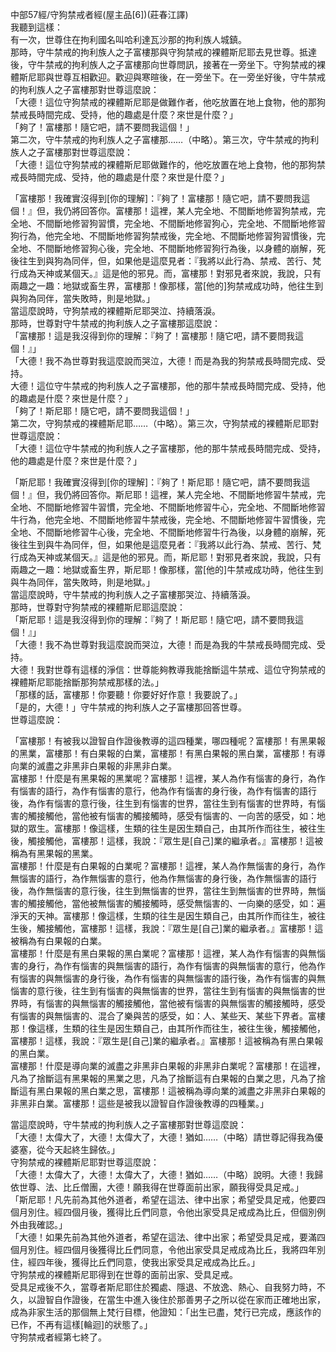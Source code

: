 中部57經/守狗禁戒者經(屋主品[6])(莊春江譯)  
我聽到這樣：  
有一次，世尊住在拘利國名叫哈利達瓦沙那的拘利族人城鎮。  
那時，守牛禁戒的拘利族人之子富樓那與守狗禁戒的裸體斯尼耶去見世尊。抵達後，守牛禁戒的拘利族人之子富樓那向世尊問訊，接著在一旁坐下。守狗禁戒的裸體斯尼耶與世尊互相歡迎。歡迎與寒暄後，在一旁坐下。在一旁坐好後，守牛禁戒的拘利族人之子富樓那對世尊這麼說：  
「大德！這位守狗禁戒的裸體斯尼耶是做難作者，他吃放置在地上食物，他的那狗禁戒長時間完成、受持，他的趣處是什麼？來世是什麼？」  
「夠了！富樓那！隨它吧，請不要問我這個！」  
第二次，守牛禁戒的拘利族人之子富樓那……（中略）。第三次，守牛禁戒的拘利族人之子富樓那對世尊這麼說：  
「大德！這位守狗禁戒的裸體斯尼耶做難作的，他吃放置在地上食物，他的那狗禁戒長時間完成、受持，他的趣處是什麼？來世是什麼？」  
  
「富樓那！我確實沒得到[你的理解]：『夠了！富樓那！隨它吧，請不要問我這個！』但，我仍將回答你。富樓那！這裡，某人完全地、不間斷地修習狗禁戒，完全地、不間斷地修習狗習慣，完全地、不間斷地修習狗心，完全地、不間斷地修習狗行為，他完全地、不間斷地修習狗禁戒後，完全地、不間斷地修習狗習慣後，完全地、不間斷地修習狗心後，完全地、不間斷地修習狗行為後，以身體的崩解，死後往生到與狗為同伴，但，如果他是這麼見者：『我將以此行為、禁戒、苦行、梵行成為天神或某個天。』這是他的邪見。而，富樓那！對邪見者來說，我說，只有兩趣之一趣：地獄或畜生界，富樓那！像那樣，當[他的]狗禁戒成功時，他往生到與狗為同伴，當失敗時，則是地獄。」  
當這麼說時，守狗禁戒的裸體斯尼耶哭泣、持續落淚。  
那時，世尊對守牛禁戒的拘利族人之子富樓那這麼說：  
「富樓那！這是我沒得到你的理解：『夠了！富樓那！隨它吧，請不要問我這個！』」  
「大德！我不為世尊對我這麼說而哭泣，大德！而是為我的狗禁戒長時間完成、受持。  
大德！這位守牛禁戒的拘利族人之子富樓那，他的那牛禁戒長時間完成、受持，他的趣處是什麼？來世是什麼？」  
「夠了！斯尼耶！隨它吧，請不要問我這個！」  
第二次，守狗禁戒的裸體斯尼耶……（中略）。第三次，守狗禁戒的裸體斯尼耶對世尊這麼說：  
「大德！這位守牛禁戒的拘利族人之子富樓那，他的那牛禁戒長時間完成、受持，他的趣處是什麼？來世是什麼？」  
  
「斯尼耶！我確實沒得到[你的理解]：『夠了！斯尼耶！隨它吧，請不要問我這個！』但，我仍將回答你。斯尼耶！這裡，某人完全地、不間斷地修習牛禁戒，完全地、不間斷地修習牛習慣，完全地、不間斷地修習牛心，完全地、不間斷地修習牛行為，他完全地、不間斷地修習牛禁戒後，完全地、不間斷地修習牛習慣後，完全地、不間斷地修習牛心後，完全地、不間斷地修習牛行為後，以身體的崩解，死後往生到與牛為同伴，但，如果他是這麼見者：『我將以此行為、禁戒、苦行、梵行成為天神或某個天。』這是他的邪見。而，斯尼耶！對邪見者來說，我說，只有兩趣之一趣：地獄或畜生界，斯尼耶！像那樣，當[他的]牛禁戒成功時，他往生到與牛為同伴，當失敗時，則是地獄。」  
當這麼說時，守牛禁戒的拘利族人之子富樓那哭泣、持續落淚。  
那時，世尊對守狗禁戒的裸體斯尼耶這麼說：  
「斯尼耶！這是我沒得到你的理解：『夠了！斯尼耶！隨它吧，請不要問我這個！』」  
「大德！我不為世尊對我這麼說而哭泣，大德！而是為我的牛禁戒長時間完成、受持。  
大德！我對世尊有這樣的淨信：世尊能夠教導我能捨斷這牛禁戒、這位守狗禁戒的裸體斯尼耶能捨斷那狗禁戒那樣的法。」  
「那樣的話，富樓那！你要聽！你要好好作意！我要說了。」  
「是的，大德！」守牛禁戒的拘利族人之子富樓那回答世尊。  
世尊這麼說：  
  
「富樓那！有被我以證智自作證後教導的這四種業，哪四種呢？富樓那！有黑果報的黑業，富樓那！有白果報的白業，富樓那！有黑白果報的黑白業，富樓那！有導向業的滅盡之非黑非白果報的非黑非白業。  
富樓那！什麼是有黑果報的黑業呢？富樓那！這裡，某人為作有惱害的身行，為作有惱害的語行，為作有惱害的意行，他為作有惱害的身行後，為作有惱害的語行後，為作有惱害的意行後，往生到有惱害的世界，當往生到有惱害的世界時，有惱害的觸接觸他，當他被有惱害的觸接觸時，感受有惱害的、一向苦的感受，如：地獄的眾生。富樓那！像這樣，生類的往生是因生類自己，由其所作而往生，被往生後，觸接觸他，富樓那！這樣，我說：『眾生是[自己]業的繼承者。』富樓那！這被稱為有黑果報的黑業。  
富樓那！什麼是有白果報的白業呢？富樓那！這裡，某人為作無惱害的身行，為作無惱害的語行，為作無惱害的意行，他為作無惱害的身行後，為作無惱害的語行後，為作無惱害的意行後，往生到無惱害的世界，當往生到無惱害的世界時，無惱害的觸接觸他，當他被無惱害的觸接觸時，感受無惱害的、一向樂的感受，如：遍淨天的天神。富樓那！像這樣，生類的往生是因生類自己，由其所作而往生，被往生後，觸接觸他，富樓那！這樣，我說：『眾生是[自己]業的繼承者。』富樓那！這被稱為有白果報的白業。  
富樓那！什麼是有黑白果報的黑白業呢？富樓那！這裡，某人為作有惱害的與無惱害的身行，為作有惱害的與無惱害的語行，為作有惱害的與無惱害的意行，他為作有惱害的與無惱害的身行後，為作有惱害的與無惱害的語行後，為作有惱害的與無惱害的意行後，往生到有惱害的與無惱害的世界，當往生到有惱害的與無惱害的世界時，有惱害的與無惱害的觸接觸他，當他被有惱害的與無惱害的觸接觸時，感受有惱害的與無惱害的、混合了樂與苦的感受，如：人、某些天、某些下界者。富樓那！像這樣，生類的往生是因生類自己，由其所作而往生，被往生後，觸接觸他，富樓那！這樣，我說：『眾生是[自己]業的繼承者。』富樓那！這被稱為有黑白果報的黑白業。  
富樓那！什麼是導向業的滅盡之非黑非白果報的非黑非白業呢？富樓那！在這裡，凡為了捨斷這有黑果報的黑業之思，凡為了捨斷這有白果報的白業之思，凡為了捨斷這有黑白果報的黑白業之思，富樓那！這被稱為導向業的滅盡之非黑非白果報的非黑非白業。富樓那！這些是被我以證智自作證後教導的四種業。」  
  
當這麼說時，守牛禁戒的拘利族人之子富樓那對世尊這麼說：  
「大德！太偉大了，大德！太偉大了，大德！猶如……（中略）請世尊記得我為優婆塞，從今天起終生歸依。」  
守狗禁戒的裸體斯尼耶對世尊這麼說：  
「大德！太偉大了，大德！太偉大了，大德！猶如……（中略）說明。大德！我歸依世尊、法、比丘僧團，大德！願我得在世尊面前出家，願我得受具足戒。」  
「斯尼耶！凡先前為其他外道者，希望在這法、律中出家；希望受具足戒，他要四個月別住。經四個月後，獲得比丘們同意，令他出家受具足戒成為比丘，但個別例外由我確認。」  
「大德！如果先前為其他外道者，希望在這法、律中出家；希望受具足戒，要滿四個月別住。經四個月後獲得比丘們同意，令他出家受具足戒成為比丘，我將四年別住，經四年後，獲得比丘們同意，使我出家受具足戒成為比丘。」  
守狗禁戒的裸體斯尼耶得到在世尊的面前出家、受具足戒。  
受具足戒後不久，當尊者斯尼耶住於獨處、隱退、不放逸、熱心、自我努力時，不久，以證智自作證後，在當生中進入後住於那善男子之所以從在家而正確地出家，成為非家生活的那個無上梵行目標，他證知：「出生已盡，梵行已完成，應該作的已作，不再有這樣[輪迴]的狀態了。」  
守狗禁戒者經第七終了。  
  
  
